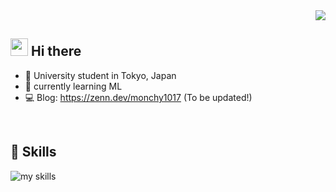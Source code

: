 
<div align="right">
  <img src="https://komarev.com/ghpvc/?username=username" />
</div>


## <img src="https://media.giphy.com/media/hvRJCLFzcasrR4ia7z/giphy.gif" width="28"> Hi there

- 🗼 University student in Tokyo, Japan
- 🌱 currently learning ML
- 💻 Blog: https://zenn.dev/monchy1017 (To be updated!)
<br>


## 🌱 Skills
<img alt="my skills" src="https://skillicons.dev/icons?theme=dark&perline=7&i=python,pytorch,sklearn,sqlite,figma,git,flutter,cpp,docker,go" />
<br>


